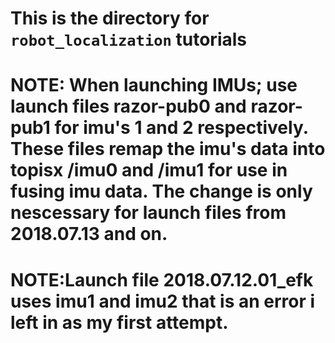 # This is the directory for `robot_localization` tutorials
# NOTE: When launching IMUs; use launch files razor-pub0 and razor-pub1 for imu's 1 and 2 respectively. These files remap the imu's data into topisx /imu0 and /imu1 for use in fusing imu data. The change is only nescessary for launch files from 2018.07.13 and on. 
# NOTE:Launch file 2018.07.12.01_efk uses imu1 and imu2 that is an error i left in as my first attempt.
